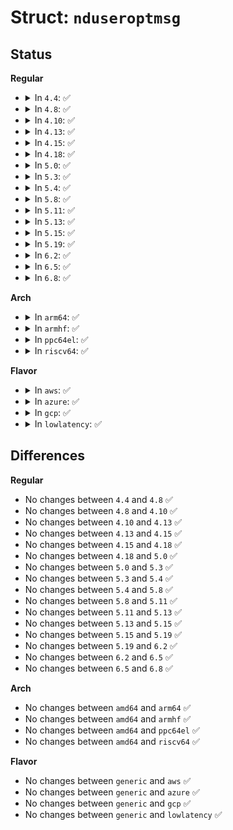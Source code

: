 # Struct: <code>nduseroptmsg</code>

## Status
<b>Regular</b>
<ul>
<li>
<details>
<summary>In <code>4.4</code>: ✅</summary>

```c
struct nduseroptmsg {
    unsigned char nduseropt_family;
    unsigned char nduseropt_pad1;
    short unsigned int nduseropt_opts_len;
    int nduseropt_ifindex;
    __u8 nduseropt_icmp_type;
    __u8 nduseropt_icmp_code;
    short unsigned int nduseropt_pad2;
    unsigned int nduseropt_pad3;
};
```
</details>
</li>
<li>
<details>
<summary>In <code>4.8</code>: ✅</summary>

```c
struct nduseroptmsg {
    unsigned char nduseropt_family;
    unsigned char nduseropt_pad1;
    short unsigned int nduseropt_opts_len;
    int nduseropt_ifindex;
    __u8 nduseropt_icmp_type;
    __u8 nduseropt_icmp_code;
    short unsigned int nduseropt_pad2;
    unsigned int nduseropt_pad3;
};
```
</details>
</li>
<li>
<details>
<summary>In <code>4.10</code>: ✅</summary>

```c
struct nduseroptmsg {
    unsigned char nduseropt_family;
    unsigned char nduseropt_pad1;
    short unsigned int nduseropt_opts_len;
    int nduseropt_ifindex;
    __u8 nduseropt_icmp_type;
    __u8 nduseropt_icmp_code;
    short unsigned int nduseropt_pad2;
    unsigned int nduseropt_pad3;
};
```
</details>
</li>
<li>
<details>
<summary>In <code>4.13</code>: ✅</summary>

```c
struct nduseroptmsg {
    unsigned char nduseropt_family;
    unsigned char nduseropt_pad1;
    short unsigned int nduseropt_opts_len;
    int nduseropt_ifindex;
    __u8 nduseropt_icmp_type;
    __u8 nduseropt_icmp_code;
    short unsigned int nduseropt_pad2;
    unsigned int nduseropt_pad3;
};
```
</details>
</li>
<li>
<details>
<summary>In <code>4.15</code>: ✅</summary>

```c
struct nduseroptmsg {
    unsigned char nduseropt_family;
    unsigned char nduseropt_pad1;
    short unsigned int nduseropt_opts_len;
    int nduseropt_ifindex;
    __u8 nduseropt_icmp_type;
    __u8 nduseropt_icmp_code;
    short unsigned int nduseropt_pad2;
    unsigned int nduseropt_pad3;
};
```
</details>
</li>
<li>
<details>
<summary>In <code>4.18</code>: ✅</summary>

```c
struct nduseroptmsg {
    unsigned char nduseropt_family;
    unsigned char nduseropt_pad1;
    short unsigned int nduseropt_opts_len;
    int nduseropt_ifindex;
    __u8 nduseropt_icmp_type;
    __u8 nduseropt_icmp_code;
    short unsigned int nduseropt_pad2;
    unsigned int nduseropt_pad3;
};
```
</details>
</li>
<li>
<details>
<summary>In <code>5.0</code>: ✅</summary>

```c
struct nduseroptmsg {
    unsigned char nduseropt_family;
    unsigned char nduseropt_pad1;
    short unsigned int nduseropt_opts_len;
    int nduseropt_ifindex;
    __u8 nduseropt_icmp_type;
    __u8 nduseropt_icmp_code;
    short unsigned int nduseropt_pad2;
    unsigned int nduseropt_pad3;
};
```
</details>
</li>
<li>
<details>
<summary>In <code>5.3</code>: ✅</summary>

```c
struct nduseroptmsg {
    unsigned char nduseropt_family;
    unsigned char nduseropt_pad1;
    short unsigned int nduseropt_opts_len;
    int nduseropt_ifindex;
    __u8 nduseropt_icmp_type;
    __u8 nduseropt_icmp_code;
    short unsigned int nduseropt_pad2;
    unsigned int nduseropt_pad3;
};
```
</details>
</li>
<li>
<details>
<summary>In <code>5.4</code>: ✅</summary>

```c
struct nduseroptmsg {
    unsigned char nduseropt_family;
    unsigned char nduseropt_pad1;
    short unsigned int nduseropt_opts_len;
    int nduseropt_ifindex;
    __u8 nduseropt_icmp_type;
    __u8 nduseropt_icmp_code;
    short unsigned int nduseropt_pad2;
    unsigned int nduseropt_pad3;
};
```
</details>
</li>
<li>
<details>
<summary>In <code>5.8</code>: ✅</summary>

```c
struct nduseroptmsg {
    unsigned char nduseropt_family;
    unsigned char nduseropt_pad1;
    short unsigned int nduseropt_opts_len;
    int nduseropt_ifindex;
    __u8 nduseropt_icmp_type;
    __u8 nduseropt_icmp_code;
    short unsigned int nduseropt_pad2;
    unsigned int nduseropt_pad3;
};
```
</details>
</li>
<li>
<details>
<summary>In <code>5.11</code>: ✅</summary>

```c
struct nduseroptmsg {
    unsigned char nduseropt_family;
    unsigned char nduseropt_pad1;
    short unsigned int nduseropt_opts_len;
    int nduseropt_ifindex;
    __u8 nduseropt_icmp_type;
    __u8 nduseropt_icmp_code;
    short unsigned int nduseropt_pad2;
    unsigned int nduseropt_pad3;
};
```
</details>
</li>
<li>
<details>
<summary>In <code>5.13</code>: ✅</summary>

```c
struct nduseroptmsg {
    unsigned char nduseropt_family;
    unsigned char nduseropt_pad1;
    short unsigned int nduseropt_opts_len;
    int nduseropt_ifindex;
    __u8 nduseropt_icmp_type;
    __u8 nduseropt_icmp_code;
    short unsigned int nduseropt_pad2;
    unsigned int nduseropt_pad3;
};
```
</details>
</li>
<li>
<details>
<summary>In <code>5.15</code>: ✅</summary>

```c
struct nduseroptmsg {
    unsigned char nduseropt_family;
    unsigned char nduseropt_pad1;
    short unsigned int nduseropt_opts_len;
    int nduseropt_ifindex;
    __u8 nduseropt_icmp_type;
    __u8 nduseropt_icmp_code;
    short unsigned int nduseropt_pad2;
    unsigned int nduseropt_pad3;
};
```
</details>
</li>
<li>
<details>
<summary>In <code>5.19</code>: ✅</summary>

```c
struct nduseroptmsg {
    unsigned char nduseropt_family;
    unsigned char nduseropt_pad1;
    short unsigned int nduseropt_opts_len;
    int nduseropt_ifindex;
    __u8 nduseropt_icmp_type;
    __u8 nduseropt_icmp_code;
    short unsigned int nduseropt_pad2;
    unsigned int nduseropt_pad3;
};
```
</details>
</li>
<li>
<details>
<summary>In <code>6.2</code>: ✅</summary>

```c
struct nduseroptmsg {
    unsigned char nduseropt_family;
    unsigned char nduseropt_pad1;
    short unsigned int nduseropt_opts_len;
    int nduseropt_ifindex;
    __u8 nduseropt_icmp_type;
    __u8 nduseropt_icmp_code;
    short unsigned int nduseropt_pad2;
    unsigned int nduseropt_pad3;
};
```
</details>
</li>
<li>
<details>
<summary>In <code>6.5</code>: ✅</summary>

```c
struct nduseroptmsg {
    unsigned char nduseropt_family;
    unsigned char nduseropt_pad1;
    short unsigned int nduseropt_opts_len;
    int nduseropt_ifindex;
    __u8 nduseropt_icmp_type;
    __u8 nduseropt_icmp_code;
    short unsigned int nduseropt_pad2;
    unsigned int nduseropt_pad3;
};
```
</details>
</li>
<li>
<details>
<summary>In <code>6.8</code>: ✅</summary>

```c
struct nduseroptmsg {
    unsigned char nduseropt_family;
    unsigned char nduseropt_pad1;
    short unsigned int nduseropt_opts_len;
    int nduseropt_ifindex;
    __u8 nduseropt_icmp_type;
    __u8 nduseropt_icmp_code;
    short unsigned int nduseropt_pad2;
    unsigned int nduseropt_pad3;
};
```
</details>
</li>
</ul>
<b>Arch</b>
<ul>
<li>
<details>
<summary>In <code>arm64</code>: ✅</summary>

```c
struct nduseroptmsg {
    unsigned char nduseropt_family;
    unsigned char nduseropt_pad1;
    short unsigned int nduseropt_opts_len;
    int nduseropt_ifindex;
    __u8 nduseropt_icmp_type;
    __u8 nduseropt_icmp_code;
    short unsigned int nduseropt_pad2;
    unsigned int nduseropt_pad3;
};
```
</details>
</li>
<li>
<details>
<summary>In <code>armhf</code>: ✅</summary>

```c
struct nduseroptmsg {
    unsigned char nduseropt_family;
    unsigned char nduseropt_pad1;
    short unsigned int nduseropt_opts_len;
    int nduseropt_ifindex;
    __u8 nduseropt_icmp_type;
    __u8 nduseropt_icmp_code;
    short unsigned int nduseropt_pad2;
    unsigned int nduseropt_pad3;
};
```
</details>
</li>
<li>
<details>
<summary>In <code>ppc64el</code>: ✅</summary>

```c
struct nduseroptmsg {
    unsigned char nduseropt_family;
    unsigned char nduseropt_pad1;
    short unsigned int nduseropt_opts_len;
    int nduseropt_ifindex;
    __u8 nduseropt_icmp_type;
    __u8 nduseropt_icmp_code;
    short unsigned int nduseropt_pad2;
    unsigned int nduseropt_pad3;
};
```
</details>
</li>
<li>
<details>
<summary>In <code>riscv64</code>: ✅</summary>

```c
struct nduseroptmsg {
    unsigned char nduseropt_family;
    unsigned char nduseropt_pad1;
    short unsigned int nduseropt_opts_len;
    int nduseropt_ifindex;
    __u8 nduseropt_icmp_type;
    __u8 nduseropt_icmp_code;
    short unsigned int nduseropt_pad2;
    unsigned int nduseropt_pad3;
};
```
</details>
</li>
</ul>
<b>Flavor</b>
<ul>
<li>
<details>
<summary>In <code>aws</code>: ✅</summary>

```c
struct nduseroptmsg {
    unsigned char nduseropt_family;
    unsigned char nduseropt_pad1;
    short unsigned int nduseropt_opts_len;
    int nduseropt_ifindex;
    __u8 nduseropt_icmp_type;
    __u8 nduseropt_icmp_code;
    short unsigned int nduseropt_pad2;
    unsigned int nduseropt_pad3;
};
```
</details>
</li>
<li>
<details>
<summary>In <code>azure</code>: ✅</summary>

```c
struct nduseroptmsg {
    unsigned char nduseropt_family;
    unsigned char nduseropt_pad1;
    short unsigned int nduseropt_opts_len;
    int nduseropt_ifindex;
    __u8 nduseropt_icmp_type;
    __u8 nduseropt_icmp_code;
    short unsigned int nduseropt_pad2;
    unsigned int nduseropt_pad3;
};
```
</details>
</li>
<li>
<details>
<summary>In <code>gcp</code>: ✅</summary>

```c
struct nduseroptmsg {
    unsigned char nduseropt_family;
    unsigned char nduseropt_pad1;
    short unsigned int nduseropt_opts_len;
    int nduseropt_ifindex;
    __u8 nduseropt_icmp_type;
    __u8 nduseropt_icmp_code;
    short unsigned int nduseropt_pad2;
    unsigned int nduseropt_pad3;
};
```
</details>
</li>
<li>
<details>
<summary>In <code>lowlatency</code>: ✅</summary>

```c
struct nduseroptmsg {
    unsigned char nduseropt_family;
    unsigned char nduseropt_pad1;
    short unsigned int nduseropt_opts_len;
    int nduseropt_ifindex;
    __u8 nduseropt_icmp_type;
    __u8 nduseropt_icmp_code;
    short unsigned int nduseropt_pad2;
    unsigned int nduseropt_pad3;
};
```
</details>
</li>
</ul>

## Differences
<b>Regular</b>
<ul>
<li>
No changes between <code>4.4</code> and <code>4.8</code> ✅
</li>
<li>
No changes between <code>4.8</code> and <code>4.10</code> ✅
</li>
<li>
No changes between <code>4.10</code> and <code>4.13</code> ✅
</li>
<li>
No changes between <code>4.13</code> and <code>4.15</code> ✅
</li>
<li>
No changes between <code>4.15</code> and <code>4.18</code> ✅
</li>
<li>
No changes between <code>4.18</code> and <code>5.0</code> ✅
</li>
<li>
No changes between <code>5.0</code> and <code>5.3</code> ✅
</li>
<li>
No changes between <code>5.3</code> and <code>5.4</code> ✅
</li>
<li>
No changes between <code>5.4</code> and <code>5.8</code> ✅
</li>
<li>
No changes between <code>5.8</code> and <code>5.11</code> ✅
</li>
<li>
No changes between <code>5.11</code> and <code>5.13</code> ✅
</li>
<li>
No changes between <code>5.13</code> and <code>5.15</code> ✅
</li>
<li>
No changes between <code>5.15</code> and <code>5.19</code> ✅
</li>
<li>
No changes between <code>5.19</code> and <code>6.2</code> ✅
</li>
<li>
No changes between <code>6.2</code> and <code>6.5</code> ✅
</li>
<li>
No changes between <code>6.5</code> and <code>6.8</code> ✅
</li>
</ul>
<b>Arch</b>
<ul>
<li>
No changes between <code>amd64</code> and <code>arm64</code> ✅
</li>
<li>
No changes between <code>amd64</code> and <code>armhf</code> ✅
</li>
<li>
No changes between <code>amd64</code> and <code>ppc64el</code> ✅
</li>
<li>
No changes between <code>amd64</code> and <code>riscv64</code> ✅
</li>
</ul>
<b>Flavor</b>
<ul>
<li>
No changes between <code>generic</code> and <code>aws</code> ✅
</li>
<li>
No changes between <code>generic</code> and <code>azure</code> ✅
</li>
<li>
No changes between <code>generic</code> and <code>gcp</code> ✅
</li>
<li>
No changes between <code>generic</code> and <code>lowlatency</code> ✅
</li>
</ul>
